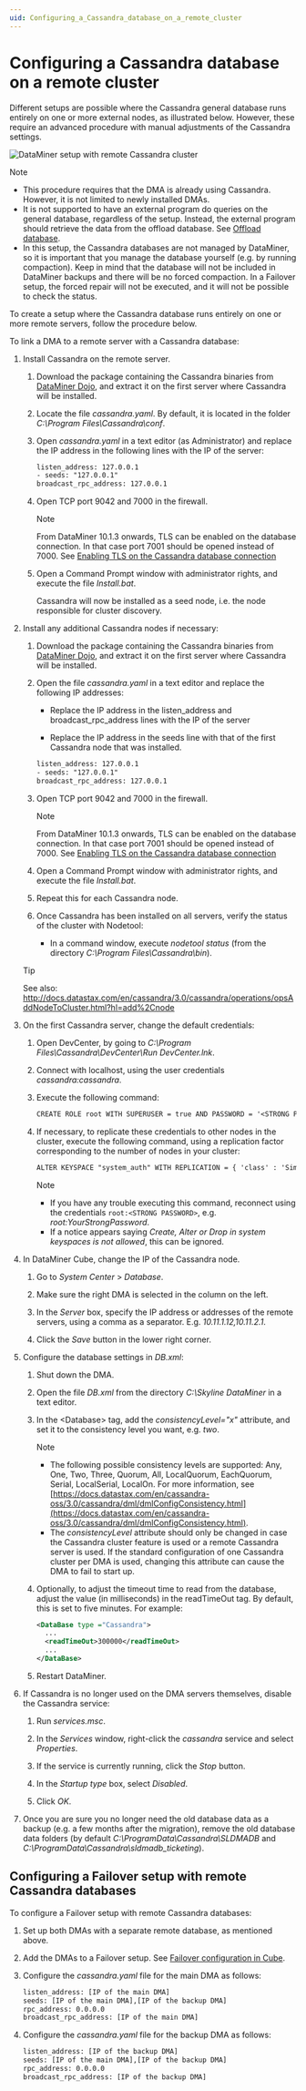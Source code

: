```yaml
---
uid: Configuring_a_Cassandra_database_on_a_remote_cluster
---
```


# Configuring a Cassandra database on a remote cluster

Different setups are possible where the Cassandra general database runs entirely on one or more external nodes, as illustrated below. However, these require an advanced procedure with manual adjustments of the Cassandra settings.

![DataMiner setup with remote Cassandra cluster](~/user-guide/images/Cassandra_cluster100231.jpg)



> [!NOTE]
> - This procedure requires that the DMA is already using Cassandra. However, it is not limited to newly installed DMAs.
> - It is not supported to have an external program do queries on the general database, regardless of the setup. Instead, the external program should retrieve the data from the offload database. See [Offload database](xref:Offload_database).
> - In this setup, the Cassandra databases are not managed by DataMiner, so it is important that you manage the database yourself (e.g. by running compaction). Keep in mind that the database will not be included in DataMiner backups and there will be no forced compaction. In a Failover setup, the forced repair will not be executed, and it will not be possible to check the status.

To create a setup where the Cassandra database runs entirely on one or more remote servers, follow the procedure below.

To link a DMA to a remote server with a Cassandra database:

1. Install Cassandra on the remote server.

    1. Download the package containing the Cassandra binaries from [DataMiner Dojo](https://community.dataminer.services/downloads/), and extract it on the first server where Cassandra will be installed.

    2. Locate the file *cassandra.yaml*. By default, it is located in the folder *C:\\Program Files\\Cassandra\\conf*.

    3. Open *cassandra.yaml* in a text editor (as Administrator) and replace the IP address in the following lines with the IP of the server:

        ```txt
        listen_address: 127.0.0.1
        - seeds: "127.0.0.1"
        broadcast_rpc_address: 127.0.0.1
        ```

    4. Open TCP port 9042 and 7000 in the firewall.

        > [!NOTE]
        > From DataMiner 10.1.3 onwards, TLS can be enabled on the database connection. In that case port 7001 should be opened instead of 7000. See [Enabling TLS on the Cassandra database connection](xref:DB_xml#enabling-tls-on-the-cassandra-database-connection)

    5. Open a Command Prompt window with administrator rights, and execute the file *Install.bat*.

        Cassandra will now be installed as a seed node, i.e. the node responsible for cluster discovery.

2. Install any additional Cassandra nodes if necessary:

    1. Download the package containing the Cassandra binaries from [DataMiner Dojo](https://community.dataminer.services/downloads/), and extract it on the first server where Cassandra will be installed.

    2. Open the file *cassandra.yaml* in a text editor and replace the following IP addresses:

        - Replace the IP address in the listen_address and broadcast_rpc_address lines with the IP of the server

        - Replace the IP address in the seeds line with that of the first Cassandra node that was installed.

        ```txt
        listen_address: 127.0.0.1
        - seeds: "127.0.0.1"
        broadcast_rpc_address: 127.0.0.1
        ```

    3. Open TCP port 9042 and 7000 in the firewall.

        > [!NOTE]
        > From DataMiner 10.1.3 onwards, TLS can be enabled on the database connection. In that case port 7001 should be opened instead of 7000. See [Enabling TLS on the Cassandra database connection](xref:DB_xml#enabling-tls-on-the-cassandra-database-connection)

    4. Open a Command Prompt window with administrator rights, and execute the file *Install.bat*.

    5. Repeat this for each Cassandra node.

    6. Once Cassandra has been installed on all servers, verify the status of the cluster with Nodetool:

        - In a command window, execute *nodetool status* (from the directory *C:\\Program Files\\Cassandra\\bin*).

    > [!TIP]
    > See also:
    > <http://docs.datastax.com/en/cassandra/3.0/cassandra/operations/opsAddNodeToCluster.html?hl=add%2Cnode>

3. On the first Cassandra server, change the default credentials:

    1. Open DevCenter, by going to *C:\\Program Files\\Cassandra\\DevCenter\\Run DevCenter.lnk*.

    2. Connect with localhost, using the user credentials *cassandra:cassandra*.

    3. Execute the following command:

        ```txt
        CREATE ROLE root WITH SUPERUSER = true AND PASSWORD = '<STRONG PASSWORD>' AND LOGIN = true;
        ```

    4. If necessary, to replicate these credentials to other nodes in the cluster, execute the following command, using a replication factor corresponding to the number of nodes in your cluster:

        ```txt
        ALTER KEYSPACE "system_auth" WITH REPLICATION = { 'class' : 'SimpleStrategy', 'replication_factor' : 3 };
        ```

        > [!NOTE]
        > - If you have any trouble executing this command, reconnect using the credentials `root:<STRONG PASSWORD>`, e.g. *root:YourStrongPassword*.
        > - If a notice appears saying *Create, Alter or Drop in system keyspaces is not allowed*, this can be ignored.

4. In DataMiner Cube, change the IP of the Cassandra node.

    1. Go to *System Center* > *Database*.

    2. Make sure the right DMA is selected in the column on the left.

    3. In the *Server* box, specify the IP address or addresses of the remote servers, using a comma as a separator. E.g. *10.11.1.12,10.11.2.1*.

    4. Click the *Save* button in the lower right corner.

5. Configure the database settings in *DB.xml*:

    1. Shut down the DMA.

    2. Open the file *DB.xml* from the directory *C:\\Skyline DataMiner* in a text editor.

    3. In the \<Database> tag, add the *consistencyLevel="x"* attribute, and set it to the consistency level you want, e.g. *two*.

        > [!NOTE]
        > - The following possible consistency levels are supported: Any, One, Two, Three, Quorum, All, LocalQuorum, EachQuorum, Serial, LocalSerial, LocalOn. For more information, see [https://docs.datastax.com/en/cassandra-oss/3.0/cassandra/dml/dmlConfigConsistency.html](https://docs.datastax.com/en/cassandra-oss/3.0/cassandra/dml/dmlConfigConsistency.html).
        > - The *consistencyLevel* attribute should only be changed in case the Cassandra cluster feature is used or a remote Cassandra server is used. If the standard configuration of one Cassandra cluster per DMA is used, changing this attribute can cause the DMA to fail to start up.

    4. Optionally, to adjust the timeout time to read from the database, adjust the value (in milliseconds) in the readTimeOut tag. By default, this is set to five minutes. For example:

        ```xml
        <DataBase type ="Cassandra">
          ...
          <readTimeOut>300000</readTimeOut>
          ...
        </DataBase>
        ```

    5. Restart DataMiner.

6. If Cassandra is no longer used on the DMA servers themselves, disable the Cassandra service:

    1. Run *services.msc*.

    2. In the *Services* window, right-click the *cassandra* service and select *Properties*.

    3. If the service is currently running, click the *Stop* button.

    4. In the *Startup type* box, select *Disabled*.

    5. Click *OK*.

7. Once you are sure you no longer need the old database data as a backup (e.g. a few months after the migration), remove the old database data folders (by default *C:\\ProgramData\\Cassandra\\SLDMADB* and *C:\\ProgramData\\Cassandra\\sldmadb_ticketing*).

## Configuring a Failover setup with remote Cassandra databases

To configure a Failover setup with remote Cassandra databases:

1. Set up both DMAs with a separate remote database, as mentioned above.

2. Add the DMAs to a Failover setup. See [Failover configuration in Cube](xref:Failover_configuration_in_Cube).

3. Configure the *cassandra.yaml* file for the main DMA as follows:

    ```txt
    listen_address: [IP of the main DMA]
    seeds: [IP of the main DMA],[IP of the backup DMA]
    rpc_address: 0.0.0.0
    broadcast_rpc_address: [IP of the main DMA]
    ```

4. Configure the *cassandra.yaml* file for the backup DMA as follows:

    ```txt
    listen_address: [IP of the backup DMA]
    seeds: [IP of the main DMA],[IP of the backup DMA]
    rpc_address: 0.0.0.0
    broadcast_rpc_address: [IP of the backup DMA]
    ```
